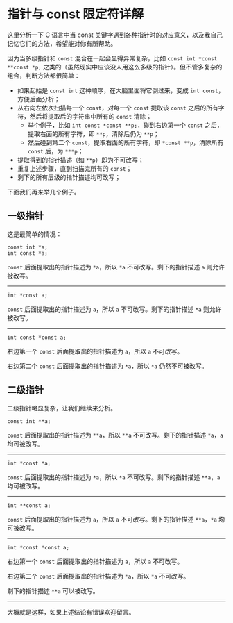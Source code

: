 # 指针与 const 限定符详解

这里分析一下 C 语言中当 const 关键字遇到各种指针时的对应意义，以及我自己记忆它们的方法，希望能对你有所帮助。

因为当多级指针和 `const` 混合在一起会显得异常复杂，比如 `const int *const **const *p;` 之类的（虽然现实中应该没人用这么多级的指针）。但不管多复杂的组合，判断方法都很简单：

* 如果起始是 `const int` 这种顺序，在大脑里面将它倒过来，变成 `int const`，方便后面分析；
* 从右向左依次扫描每一个 `const`，对每一个 `const` 提取该 `const` 之后的所有字符，然后将提取后的字符串中所有的 `const` 清除；
    * 举个例子，比如 `int const *const **p;`，碰到右边第一个 `const` 之后，提取右面的所有字符，即 `**p`，清除后仍为 `**p`；
    * 然后碰到第二个 `const`，提取右面的所有字符，即 `*const **p`，清除所有 `const` 后，为 `***p`；
* 提取得到的指针描述（如 `**p`）即为不可改写；
* 重复上述步骤，直到扫描完所有的 `const`；
* 剩下的所有层级的指针描述均可改写；

下面我们再来举几个例子。

## 一级指针

这是最简单的情况：

    const int *a;
    int const *a;
        
`const` 后面提取出的指针描述为 `*a`，所以 `*a` 不可改写。剩下的指针描述 `a` 则允许被改写。

-----------------

    int *const a;
    
`const` 后面提取出的指针描述为 `a`，所以 `a` 不可改写。剩下的指针描述 `*a` 则允许被改写。

-----------------

    int const *const a;
    
右边第一个 `const` 后面提取出的指针描述为 `a`，所以 `a` 不可改写。

右边第二个 `const` 后面提取出的指针描述为 `*a`，所以 `*a` 仍然不可被改写。

## 二级指针

二级指针略显复杂，让我们继续来分析。

    const int **a;
    
`const` 后面提取出的指针描述为 `**a`，所以 `**a` 不可改写。剩下的指针描述 `*a`，`a` 均可被改写。

--------------------

    int *const *a;
    
`const` 后面提取出的指针描述为 `*a`，所以 `*a` 不可改写。剩下的指针描述 `**a`，`a` 均可被改写。

---------------------

    int **const a;
    
`const` 后面提取出的指针描述为 `a`，所以 `a` 不可改写。剩下的指针描述 `**a`，`*a` 均可被改写。

----------------------

    int *const *const a;
    
右边第一个 `const` 后面提取出的指针描述为 `a`，所以 `a` 不可改写。

右边第二个 `const` 后面提取出的指针描述为 `*a`，所以 `*a` 不可改写。

剩下的指针描述 `**a` 可以被改写。

-------------------------

大概就是这样，如果上述结论有错误欢迎留言。


